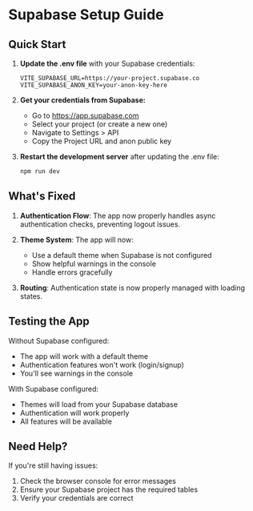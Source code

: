 # Supabase Setup Guide

## Quick Start

1. **Update the .env file** with your Supabase credentials:
   ```
   VITE_SUPABASE_URL=https://your-project.supabase.co
   VITE_SUPABASE_ANON_KEY=your-anon-key-here
   ```

2. **Get your credentials from Supabase:**
   - Go to https://app.supabase.com
   - Select your project (or create a new one)
   - Navigate to Settings > API
   - Copy the Project URL and anon public key

3. **Restart the development server** after updating the .env file:
   ```bash
   npm run dev
   ```

## What's Fixed

1. **Authentication Flow**: The app now properly handles async authentication checks, preventing logout issues.

2. **Theme System**: The app will now:
   - Use a default theme when Supabase is not configured
   - Show helpful warnings in the console
   - Handle errors gracefully

3. **Routing**: Authentication state is now properly managed with loading states.

## Testing the App

Without Supabase configured:
- The app will work with a default theme
- Authentication features won't work (login/signup)
- You'll see warnings in the console

With Supabase configured:
- Themes will load from your Supabase database
- Authentication will work properly
- All features will be available

## Need Help?

If you're still having issues:
1. Check the browser console for error messages
2. Ensure your Supabase project has the required tables
3. Verify your credentials are correct